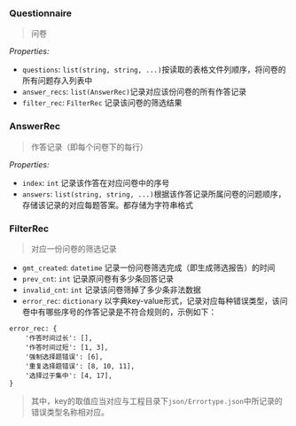 ### Questionnaire
> 问卷

*Properties:*
* `questions`: `list(string, string, ...)`按读取的表格文件列顺序，将问卷的所有问题存入列表中
* `answer_recs`: `list(AnswerRec)`记录对应该份问卷的所有作答记录
* `filter_rec`: `FilterRec` 记录该问卷的筛选结果

### AnswerRec 
> 作答记录（即每个问卷下的每行）

*Properties:*
* `index`: `int` 记录该作答在对应问卷中的序号
* `answers`: `list(string, string, ...)`根据该作答记录所属问卷的问题顺序，存储该记录的对应每题答案。都存储为字符串格式

### FilterRec
> 对应一份问卷的筛选记录
* `gmt_created`: `datetime` 记录一份问卷筛选完成（即生成筛选报告）的时间
* `prev_cnt`: `int` 记录原问卷有多少条回答记录
* `invalid_cnt`: `int` 记录该问卷筛掉了多少条非法数据
* `error_rec`: `dictionary` 以字典key-value形式，记录对应每种错误类型，该问卷中有哪些序号的作答记录是不符合规则的，示例如下：
```
error_rec: {
    '作答时间过长': [],
    '作答时间过短': [1, 3],
    '强制选择题错误': [6],
    '重复选择题错误': [8, 10, 11],
    '选择过于集中': [4, 17],
}
```
> 其中，key的取值应当对应与工程目录下`json/Errortype.json`中所记录的错误类型名称相对应。